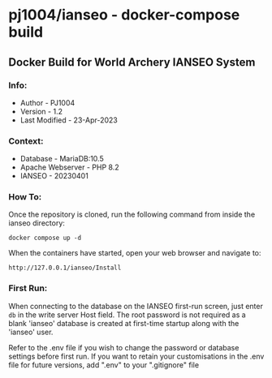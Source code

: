 # pj1004/ianseo - docker-compose build

## Docker Build for World Archery IANSEO System


### Info:
 - Author - PJ1004
 - Version - 1.2
 - Last Modified - 23-Apr-2023


### Context:
 - Database - MariaDB:10.5
 - Apache Webserver - PHP 8.2
 - IANSEO - 20230401


### How To:
Once the repository is cloned, run the following command from inside the ianseo directory:

    docker compose up -d

When the containers have started, open your web browser and navigate to:

    http://127.0.0.1/ianseo/Install


### First Run:
When connecting to the database on the IANSEO first-run screen, just enter `db` in the write server Host field.  The root password is not required as a blank 'ianseo' database is created at first-time startup along with the 'ianseo' user.

Refer to the .env file if you wish to change the password or database settings before first run.
If you want to retain your customisations in the .env file for future versions, add ".env" to your ".gitignore" file
